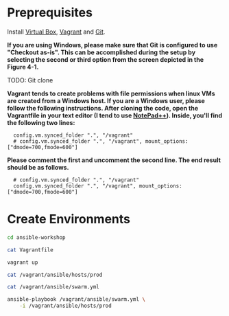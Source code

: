 Preprequisites
==============

Install [Virtual Box](https://www.virtualbox.org/), [Vagrant](https://www.vagrantup.com/) and [Git](https://git-scm.com/).

__If you are using Windows, please make sure that Git is configured to use "Checkout as-is". This can be accomplished during the setup by selecting the second or third option from the screen depicted in the Figure 4-1.__

TODO: Git clone

__Vagrant tends to create problems with file permissions when linux VMs are created from a Windows host. If you are a Windows user, please follow the following instructions. After cloning the code, open the Vagrantfile in your text editor (I tend to use [NotePad++](https://notepad-plus-plus.org/)). Inside, you'll find the following two lines:__

```
  config.vm.synced_folder ".", "/vagrant"
  # config.vm.synced_folder ".", "/vagrant", mount_options: ["dmode=700,fmode=600"]
```

__Please comment the first and uncomment the second line. The end result should be as follows.__

```
  # config.vm.synced_folder ".", "/vagrant"
  config.vm.synced_folder ".", "/vagrant", mount_options: ["dmode=700,fmode=600"]
```

Create Environments
===================

```bash
cd ansible-workshop

cat Vagrantfile

vagrant up

cat /vagrant/ansible/hosts/prod

cat /vagrant/ansible/swarm.yml

ansible-playbook /vagrant/ansible/swarm.yml \
    -i /vagrant/ansible/hosts/prod
```
